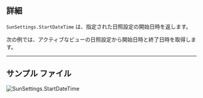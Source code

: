 ## 詳細
`SunSettings.StartDateTime` は、指定された日照設定の開始日時を返します。

次の例では、アクティブなビューの日照設定から開始日時と終了日時を取得します。
___
## サンプル ファイル

![SunSettings.StartDateTime](./Revit.Elements.SunSettings.StartDateTime_img.jpg)

